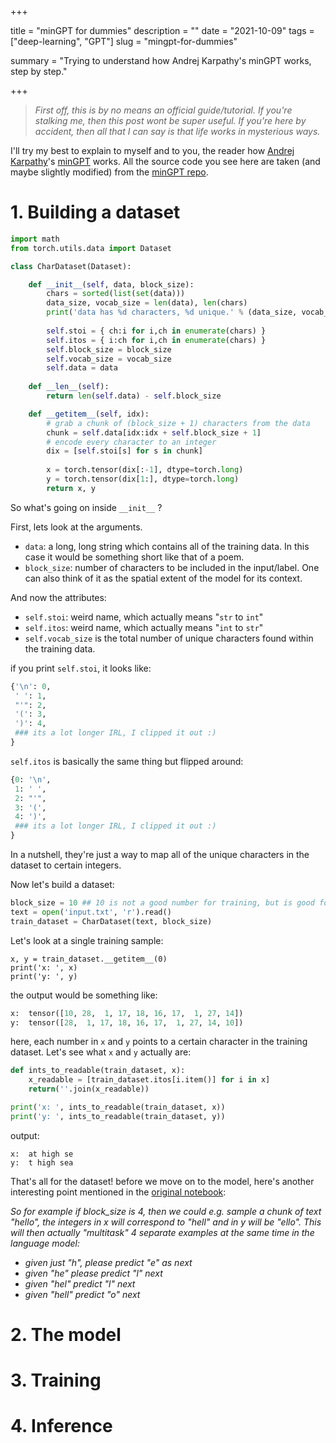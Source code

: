 +++


title = "minGPT for dummies"
description = ""
date = "2021-10-09"
tags = ["deep-learning", "GPT"]
slug = "mingpt-for-dummies"

summary = "Trying to understand how Andrej Karpathy's minGPT works, step by step."

+++

> *First off, this is by no means an official guide/tutorial. If you're stalking me, then this post wont be super useful. If you're here by accident, then all that I can say is that life works in mysterious ways.*

I'll try my best to explain to myself and to you, the reader how [Andrej Karpathy](https://github.com/karpathy)'s [minGPT](https://github.com/karpathy/minGPT) works. All the source code you see here are taken (and maybe slightly modified) from the [minGPT repo](https://github.com/karpathy/minGPT).

# 1. Building a dataset 

```python
import math
from torch.utils.data import Dataset

class CharDataset(Dataset):

    def __init__(self, data, block_size):
        chars = sorted(list(set(data)))
        data_size, vocab_size = len(data), len(chars)
        print('data has %d characters, %d unique.' % (data_size, vocab_size))
        
        self.stoi = { ch:i for i,ch in enumerate(chars) }
        self.itos = { i:ch for i,ch in enumerate(chars) }
        self.block_size = block_size
        self.vocab_size = vocab_size
        self.data = data
    
    def __len__(self):
        return len(self.data) - self.block_size

    def __getitem__(self, idx):
        # grab a chunk of (block_size + 1) characters from the data
        chunk = self.data[idx:idx + self.block_size + 1]
        # encode every character to an integer
        dix = [self.stoi[s] for s in chunk]
    
        x = torch.tensor(dix[:-1], dtype=torch.long)
        y = torch.tensor(dix[1:], dtype=torch.long)
        return x, y
```

So what's going on inside `__init__` ? 

First, lets look at the arguments.

* `data`: a long, long string which contains all of the training data. In this case it would be something short like that of a poem. 
* `block_size`: number of characters to be included in the input/label. One can also think of it as the spatial extent of the model for its context.

And now the attributes: 


* `self.stoi`: weird name, which actually means "`str` to `int`"
* `self.itos`: weird name, which actually means "`int` to `str`"
* `self.vocab_size` is the total number of unique characters found within the training data. 

if you print `self.stoi`, it looks like: 

```python
{'\n': 0,
 ' ': 1,
 "'": 2,
 '(': 3,
 ')': 4,
 ### its a lot longer IRL, I clipped it out :)
}
```

`self.itos` is basically the same thing but flipped around: 

```python
{0: '\n',
 1: ' ',
 2: "'",
 3: '(',
 4: ')',
 ### its a lot longer IRL, I clipped it out :)
}
```

In a nutshell, they're just a way to map all of the unique characters in the dataset to certain integers. 


Now let's build a dataset: 

```python
block_size = 10 ## 10 is not a good number for training, but is good for intuition 
text = open('input.txt', 'r').read() 
train_dataset = CharDataset(text, block_size) 
```

Let's look at a single training sample:

```python3
x, y = train_dataset.__getitem__(0)
print('x: ', x)
print('y: ', y)
```

the output would be something like: 

```python
x:  tensor([10, 28,  1, 17, 18, 16, 17,  1, 27, 14])
y:  tensor([28,  1, 17, 18, 16, 17,  1, 27, 14, 10])
```

here, each number in `x` and `y` points to a certain character in the training dataset. Let's see what `x` and `y` actually are: 

```python
def ints_to_readable(train_dataset, x):
    x_readable = [train_dataset.itos[i.item()] for i in x]
    return(''.join(x_readable))

print('x: ', ints_to_readable(train_dataset, x))
print('y: ', ints_to_readable(train_dataset, y))
```

output: 
```
x:  at high se
y:  t high sea
```

That's all for the dataset! before we move on to the model, here's another interesting point mentioned in the [original notebook](https://github.com/karpathy/minGPT/blob/master/play_char.ipynb):

*So for example if block_size is 4, then we could e.g. sample a chunk of text "hello", the integers in x will correspond to "hell" and in y will be "ello". This will then actually "multitask" 4 separate examples at the same time in the language model:*

- *given just "h", please predict "e" as next*
- *given "he" please predict "l" next*
- *given "hel" predict "l" next*
- *given "hell" predict "o" next*


# 2. The model

# 3. Training

# 4. Inference